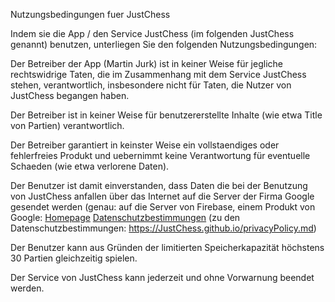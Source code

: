 Nutzungsbedingungen fuer JustChess

Indem sie die App / den Service JustChess (im folgenden JustChess genannt) benutzen, unterliegen Sie den folgenden Nutzungsbedingungen:

Der Betreiber der App (Martin Jurk) ist in keiner Weise für jegliche rechtswidrige Taten, die im Zusammenhang mit dem Service JustChess stehen, verantwortlich, insbesondere nicht für Taten, die Nutzer von JustChess begangen haben.

Der Betreiber ist in keiner Weise für benutzererstellte Inhalte (wie etwa Title von Partien) verantwortlich.

Der Betreiber garantiert in keinster Weise ein vollstaendiges oder fehlerfreies Produkt und uebernimmt keine Verantwortung für eventuelle Schaeden (wie etwa verlorene Daten).

Der Benutzer ist damit einverstanden, dass Daten die bei der Benutzung von JustChess anfallen über das Internet auf die Server der Firma Google gesendet werden (genau: auf die Server von Firebase, einem Produkt von Google: [Homepage](https://firebase.google.com/?hl=de) [Datenschutzbestimmungen](https://firebase.google.com/support/privacy?hl=de)
(zu den Datenschutzbestimmungen: https://JustChess.github.io/privacyPolicy.md)

Der Benutzer kann aus Gründen der limitierten Speicherkapazität höchstens 30 Partien gleichzeitig spielen.

Der Service von JustChess kann jederzeit und ohne Vorwarnung beendet werden.

